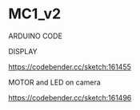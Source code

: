 # MC1_v2

ARDUINO CODE

DISPLAY

https://codebender.cc/sketch:161455

MOTOR and LED on camera

https://codebender.cc/sketch:161496

